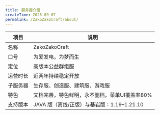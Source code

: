 ```yaml
---
title: 服务器介绍
createTime: 2025-09-07
permalink: /ZakoZakoCraft/about/
---
```


| 项目     | 说明                                                                 |
|----------|----------------------------------------------------------------------|
| 名称     | ZakoZakoCraft                               |
| 口号     | 为爱发电，为梦而生                               |
| 定位     | 高版本公益群组服                               |
| 运营时长 | 近两年持续稳定开放                              |
| 子服务器  | 生存服、创造服、建筑服、游戏服                   |
| 特色 | 文档完善，特色鲜明，永不删档，菜单UI覆盖率80%          |
| 支持版本 | JAVA 版（离线/正版）与基岩版：1.19–1.21.10       |